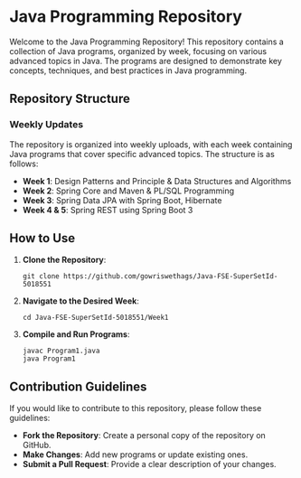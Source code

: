 # Java Programming Repository

Welcome to the Java Programming Repository! This repository contains a collection of Java programs, organized by week, focusing on various advanced topics in Java. The programs are designed to demonstrate key concepts, techniques, and best practices in Java programming.

## Repository Structure

### Weekly Updates

The repository is organized into weekly uploads, with each week containing Java programs that cover specific advanced topics. The structure is as follows:

- **Week 1**: Design Patterns and Principle & Data Structures and Algorithms
- **Week 2**: Spring Core and Maven & PL/SQL Programming
- **Week 3**: Spring Data JPA with Spring Boot, Hibernate
- **Week 4 & 5**: Spring REST using Spring Boot 3


## How to Use

1. **Clone the Repository**:
   ```
   git clone https://github.com/gowriswethags/Java-FSE-SuperSetId-5018551
   ```

2. **Navigate to the Desired Week**:
   ```
   cd Java-FSE-SuperSetId-5018551/Week1
   ```

3. **Compile and Run Programs**:
   ```
   javac Program1.java
   java Program1
   ```

## Contribution Guidelines

If you would like to contribute to this repository, please follow these guidelines:
- **Fork the Repository**: Create a personal copy of the repository on GitHub.
- **Make Changes**: Add new programs or update existing ones.
- **Submit a Pull Request**: Provide a clear description of your changes.
